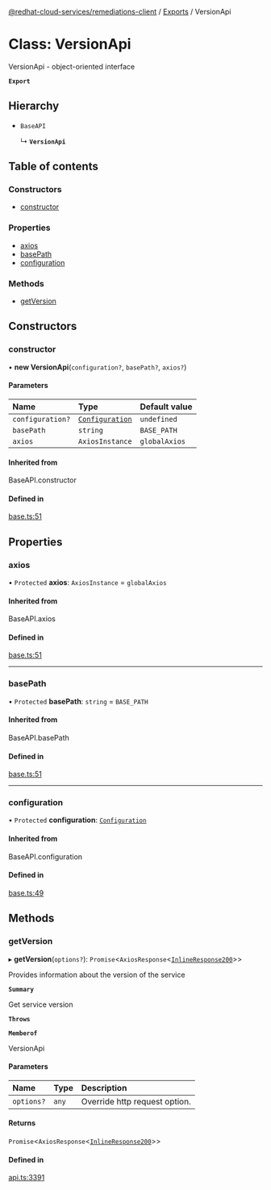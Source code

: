 [@redhat-cloud-services/remediations-client](../README.md) / [Exports](../modules.md) / VersionApi

# Class: VersionApi

VersionApi - object-oriented interface

**`Export`**

## Hierarchy

- `BaseAPI`

  ↳ **`VersionApi`**

## Table of contents

### Constructors

- [constructor](VersionApi.md#constructor)

### Properties

- [axios](VersionApi.md#axios)
- [basePath](VersionApi.md#basepath)
- [configuration](VersionApi.md#configuration)

### Methods

- [getVersion](VersionApi.md#getversion)

## Constructors

### constructor

• **new VersionApi**(`configuration?`, `basePath?`, `axios?`)

#### Parameters

| Name | Type | Default value |
| :------ | :------ | :------ |
| `configuration?` | [`Configuration`](Configuration.md) | `undefined` |
| `basePath` | `string` | `BASE_PATH` |
| `axios` | `AxiosInstance` | `globalAxios` |

#### Inherited from

BaseAPI.constructor

#### Defined in

[base.ts:51](https://github.com/RedHatInsights/javascript-clients/blob/master/packages/remediations/base.ts#L51)

## Properties

### axios

• `Protected` **axios**: `AxiosInstance` = `globalAxios`

#### Inherited from

BaseAPI.axios

#### Defined in

[base.ts:51](https://github.com/RedHatInsights/javascript-clients/blob/master/packages/remediations/base.ts#L51)

___

### basePath

• `Protected` **basePath**: `string` = `BASE_PATH`

#### Inherited from

BaseAPI.basePath

#### Defined in

[base.ts:51](https://github.com/RedHatInsights/javascript-clients/blob/master/packages/remediations/base.ts#L51)

___

### configuration

• `Protected` **configuration**: [`Configuration`](Configuration.md)

#### Inherited from

BaseAPI.configuration

#### Defined in

[base.ts:49](https://github.com/RedHatInsights/javascript-clients/blob/master/packages/remediations/base.ts#L49)

## Methods

### getVersion

▸ **getVersion**(`options?`): `Promise`<`AxiosResponse`<[`InlineResponse200`](../interfaces/InlineResponse200.md)\>\>

Provides information about the version of the service

**`Summary`**

Get service version

**`Throws`**

**`Memberof`**

VersionApi

#### Parameters

| Name | Type | Description |
| :------ | :------ | :------ |
| `options?` | `any` | Override http request option. |

#### Returns

`Promise`<`AxiosResponse`<[`InlineResponse200`](../interfaces/InlineResponse200.md)\>\>

#### Defined in

[api.ts:3391](https://github.com/RedHatInsights/javascript-clients/blob/master/packages/remediations/api.ts#L3391)
